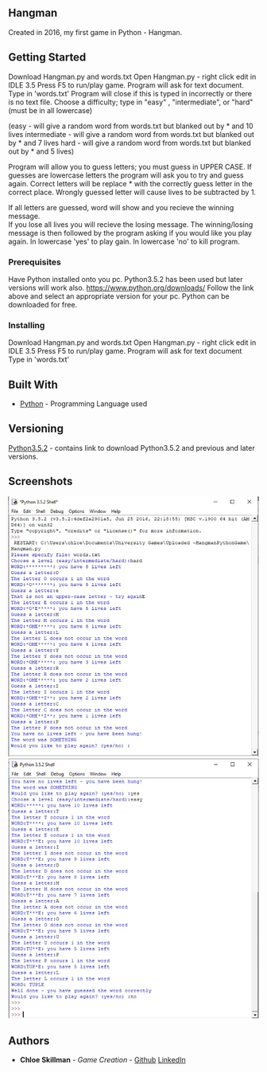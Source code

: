 ## Hangman

Created in 2016, my first game in Python - Hangman. 

## Getting Started

Download Hangman.py and words.txt
Open Hangman.py - right click edit in IDLE 3.5
Press F5 to run/play game.
Program will ask for text document.
Type in 'words.txt'
Program will close if this is typed in incorrectly or there is no text file.
Choose a difficulty; type in "easy" , "intermediate", or "hard" (must be in all lowercase)

(easy - will give a random word from words.txt but blanked out by * and 10 lives
intermediate - will give a random word from words.txt but blanked out by * and 7 lives
hard - will give a random word from words.txt but blanked out by * and 5 lives)

Program will allow you to guess letters; you must guess in UPPER CASE.
If guesses are lowercase letters the program will ask you to try and guess again.
Correct letters will be replace * with the correctly guess letter in the correct place.
Wrongly guessed letter will cause lives to be subtracted by 1.

If all letters are guessed, word will show and you recieve the winning message.  
If you lose all lives you will recieve the losing message.
The winning/losing message is then followed by the program asking if you would like you play again.
In lowercase 'yes' to play gain.
In lowercase 'no' to kill program.

### Prerequisites

Have Python installed onto you pc. 
Python3.5.2 has been used but later versions will work also.
https://www.python.org/downloads/
Follow the link above and select an appropriate version for your pc.
Python can be downloaded for free. 

### Installing

Download Hangman.py and words.txt
Open Hangman.py - right click edit in IDLE 3.5
Press F5 to run/play game.
Program will ask for text document
Type in 'words.txt'

## Built With

* [Python](https://www.python.org/downloads/) - Programming Language used

## Versioning

[Python3.5.2](https://www.python.org/downloads/) - contains link to download Python3.5.2 and previous and later versions. 

## Screenshots

![LosingPython](https://raw.githubusercontent.com/ChloeLS/Hangman/master/LosingHangman.jpg)
![WinningPython](https://raw.githubusercontent.com/ChloeLS/Hangman/master/WinningHangman.jpg)

## Authors

* **Chloe Skillman** - *Game Creation* - [Github](https://github.com/ChloeLS)
                                         [LinkedIn](https://www.linkedin.com/in/chloe-skillman-b80941183/)
